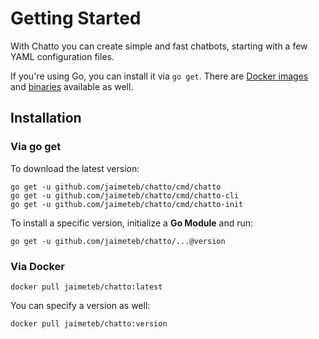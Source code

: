 # Getting Started

With Chatto you can create simple and fast chatbots, starting with a few YAML configuration files.

If you're using Go, you can install it via `go get`. There are [Docker images](https://hub.docker.com/repository/docker/jaimeteb/chatto) and [binaries](https://github.com/jaimeteb/chatto/releases) available as well.

## Installation

### Via go get

To download the latest version:

```
go get -u github.com/jaimeteb/chatto/cmd/chatto
go get -u github.com/jaimeteb/chatto/cmd/chatto-cli
go get -u github.com/jaimeteb/chatto/cmd/chatto-init
```

To install a specific version, initialize a **Go Module** and run:

```
go get -u github.com/jaimeteb/chatto/...@version
```

### Via Docker

```
docker pull jaimeteb/chatto:latest
```

You can specify a version as well:

```
docker pull jaimeteb/chatto:version
```